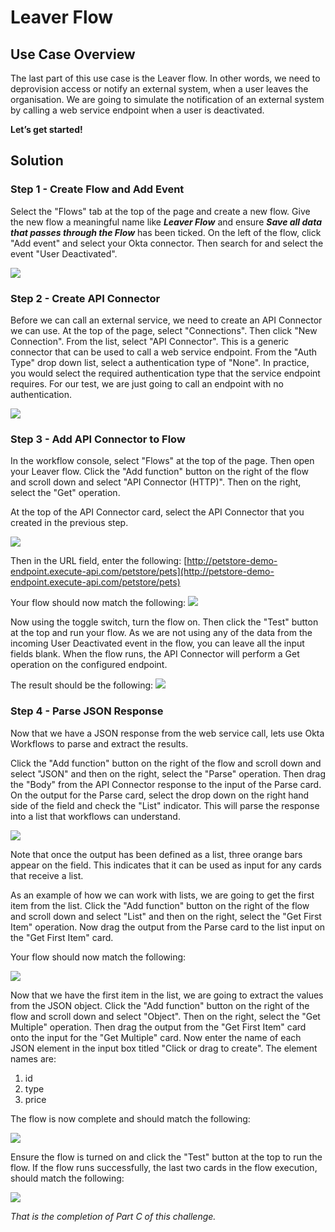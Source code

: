 ﻿# Leaver Flow

## Use Case Overview

The last part of this use case is the Leaver flow. In other words, we need to deprovision access or notify an external system, when a user leaves the organisation. We are going to simulate the notification of an external system by calling a web service endpoint when a user is deactivated.

**Let’s get started!**

## Solution

### Step 1 - Create Flow and Add Event

Select the "Flows" tab at the top of the page and create a new flow. Give the new flow a meaningful name like _**Leaver Flow**_ and ensure _**Save all data that passes through the Flow**_ has been ticked. On the left of the flow, click "Add event" and select your Okta connector. Then search for and select the event "User Deactivated".

![](https://github.com/iamse-blog/wic1-workshop/blob/main/images/005/image1.png?raw=true")

### Step 2 - Create API Connector

Before we can call an external service, we need to create an API Connector we can use. At the top of the page, select "Connections". Then click "New Connection". From the list, select "API Connector". This is a generic connector that can be used to call a web service endpoint. From the "Auth Type" drop down list, select a authentication type of "None". In practice, you would select the required authentication type that the service endpoint requires. For our test, we are just going to call an endpoint with no authentication.

![](https://github.com/iamse-blog/wic1-workshop/blob/main/images/005/image2.png?raw=true")

### Step 3 - Add API Connector to Flow

In the workflow console, select "Flows" at the top of the page. Then open your Leaver flow. Click the "Add function" button on the right of the flow and scroll down and select "API Connector (HTTP)". Then on the right, select the "Get" operation.

At the top of the API Connector card, select the API Connector that you created in the previous step.

![](https://github.com/iamse-blog/wic1-workshop/blob/main/images/005/image3.png?raw=true")

Then in the URL field, enter the following:  [http://petstore-demo-endpoint.execute-api.com/petstore/pets](http://petstore-demo-endpoint.execute-api.com/petstore/pets)

Your flow should now match the following:
![](https://github.com/iamse-blog/wic1-workshop/blob/main/images/005/image4.png?raw=true")

Now using the toggle switch, turn the flow on. Then click the "Test" button at the top and run your flow. As we are not using any of the data from the incoming User Deactivated event in the flow, you can leave all the input fields blank. When the flow runs, the API Connector will perform a Get operation on the configured endpoint.

The result should be the following:
![](https://github.com/iamse-blog/wic1-workshop/blob/main/images/005/image5.png?raw=true")

### Step 4 - Parse JSON Response

Now that we have a JSON response from the web service call, lets use Okta Workflows to parse and extract the results.

Click the "Add function" button on the right of the flow and scroll down and select "JSON" and then on the right, select the "Parse" operation. Then drag the "Body" from the API Connector response to the input of the Parse card. On the output for the Parse card, select the drop down on the right hand side of the field and check the "List" indicator. This will parse the response into a list that workflows can understand.

![](https://github.com/iamse-blog/wic1-workshop/blob/main/images/005/image6.png?raw=true")

Note that once the output has been defined as a list, three orange bars appear on the field. This indicates that it can be used as input for any cards that receive a list.

As an example of how we can work with lists, we are going to get the first item from the list. Click the "Add function" button on the right of the flow and scroll down and select "List" and then on the right, select the "Get First Item" operation. Now drag the output from the Parse card to the list input on the "Get First Item" card.

Your flow should now match the following:

![](https://github.com/iamse-blog/wic1-workshop/blob/main/images/005/image7.png?raw=true")

Now that we have the first item in the list, we are going to extract the values from the JSON object. Click the "Add function" button on the right of the flow and scroll down and select "Object". Then on the right, select the "Get Multiple" operation. Then drag the output from the "Get First Item" card onto the input for the "Get Multiple" card. Now enter the name of each JSON element in the input box titled "Click or drag to create". The element names are:

1.  id
2.  type
3.  price

The flow is now complete and should match the following:

![](https://github.com/iamse-blog/wic1-workshop/blob/main/images/005/image8.png?raw=true")

Ensure the flow is turned on and click the "Test" button at the top to run the flow. If the flow runs successfully, the last two cards in the flow execution, should match the following:

![](https://github.com/iamse-blog/wic1-workshop/blob/main/images/005/image9.png?raw=true")

*That is the completion of Part C of this challenge.*

